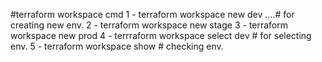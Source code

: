 #terraform workspace cmd
1 - terraform workspace new dev ....# for creating new env.
2 - terraform workspace new stage
3 - terraform workspace new prod
4 - terrraform workspace select dev  # for selecting env.
5 - terraform workspace show    #  checking env.
